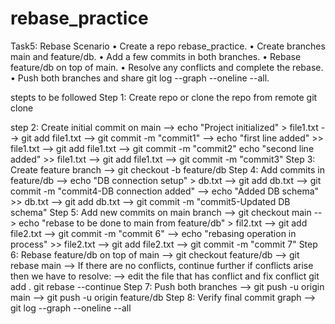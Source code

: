 # rebase_practice

Task5: Rebase Scenario
•	Create a repo rebase_practice.
•	Create branches main and feature/db.
•	Add a few commits in both branches.
•	Rebase feature/db on top of main.
•	Resolve any conflicts and complete the rebase.
•	Push both branches and share git log --graph --oneline --all.

stepts to be followed
Step 1: Create repo or clone the repo from remote git clone

step 2: Create initial commit on main
--> echo "Project initialized" > file1.txt
--> git add file1.txt
--> git commit -m "commit1"
--> echo "first line added" >> file1.txt
--> git add file1.txt
--> git commit -m "commit2" echo "second line added" >> file1.txt
--> git add file1.txt
--> git commit -m "commit3"
Step 3: Create feature branch
--> git checkout -b feature/db
Step 4: Add commits in feature/db
--> echo "DB connection setup" > db.txt
--> git add db.txt
--> git commit -m "commit4-DB connection added"
--> echo "Added DB schema" >> db.txt
--> git add db.txt
--> git commit -m "commit5-Updated DB schema"
Step 5: Add new commits on main branch
--> git checkout main
--> echo "rebase to be done to main from feature/db" > fil2.txt
--> git add file2.txt
--> git commit -m "commit 6"
--> echo "rebasing operation in process" >> file2.txt
--> git add file2.txt
--> git commit -m "commit 7"
Step 6: Rebase feature/db on top of main
--> git checkout feature/db
--> git rebase main
--> If there are no conflicts, continue further if conflicts arise then we have to resolve:
--> edit the file that has conflict and fix conflict git add . git rebase --continue
Step 7: Push both branches
--> git push -u origin main
--> git push -u origin feature/db
Step 8: Verify final commit graph
--> git log --graph --oneline --all
